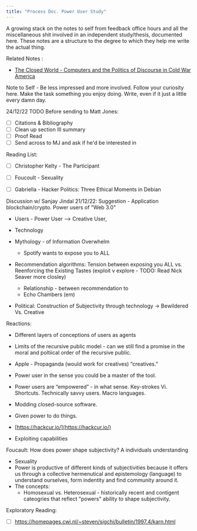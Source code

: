 ```yaml
---
title: "Process Doc. Power User Study"
---
```

A growing stack on the notes to self from feedback office hours and all the miscellaneous shit involved in an independent study/thesis, documented here. These notes are a structure to the degree to which they help me write the actual thing. 

Related Notes :
- [The Closed World - Computers and the Politics of Discourse in Cold War America](digital-garden/Book%20Notes/The%20Closed%20World%20-%20Computers%20and%20the%20Politics%20of%20Discourse%20in%20Cold%20War%20America.md)

Note to Self - Be less impressed and more involved. Follow your curiosity here. Make the task something you enjoy doing. Write, even if it just a little every damn day. 

24/12/22
TODO Before sending to Matt Jones:
- [ ] Citations & Bibliography
- [ ]  Clean up section III summary
- [ ] Proof Read
- [ ] Send across to MJ and ask if he'd be interested in 

Reading List:
- [ ] Christopher Kelty - The Participant
- [ ] Foucoult - Sexuality 
- [ ] Gabriella  - Hacker Politics: Three Ethical Moments in Debian


Discussion w/ Sanjay Jindal 21/12/22:
Suggestion - Application blockchain/crypto. Power users of "Web 3.0"
- Users - Power User --> Creative User, 
- Technology 
- Mythology - of Information Overwhelm
	- Spotify wants to expose you to ALL 
- Recommendation algorithms: Tension between exposing you ALL vs. Reenforcing the Existing Tastes (exploit v explore - TODO: Read Nick Seaver more closley)
	- Relationship - between recommendation to 
	- Echo Chambers (em)

-  Political:  Construction of Subjectivity through technology → Bewildered Vs. Creative

Reactions: 
-   Different layers of conceptions of users as agents
-   Limits of the recursive public model - can we still find a promise in the moral and poltiical order of the recursive public. 
-   Apple - Propaganda (would work for creatives) “creatives.” 
-   Power user in the sense you could be a master of the tool. 
-   Power users are “empowered” - in what sense. Key-strokes Vi. Shortcuts. Technically savvy users. Macro languages. 
-   Modding closed-source software. 
-   Given power to do things. 


-   [https://hackcur.io/](https://hackcur.io/)
-   Exploiting capabilities

Foucault: How does power shape subjectivity? A individuals understanding

-   Sexuality 
-   Power is productive of different kinds of subjectivities because it offers us through a collective hermenutical and epistemology (language) to understand ourselves, form indentity and find community around it. 
- The concepts:
	- Homosexual vs. Heterosexual - historically recent and contigent cateogries that reflect "powers" ability to shape subjectivity.

Exploratory Reading: 
-  [ ] https://homepages.cwi.nl/~steven/sigchi/bulletin/1997.4/karn.html 